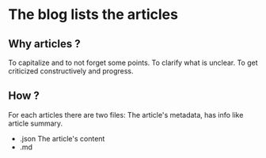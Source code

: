 # The blog lists the articles

## Why articles ?

To capitalize and to not forget some points. To clarify what is unclear. To get criticized constructively and progress.

## How ?

For each articles there are two files:
The article's metadata, has info like article summary.
- .json
The article's content
- .md

